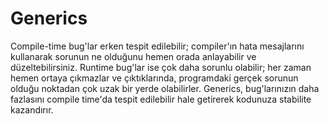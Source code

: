 # Generics

Compile-time bug'lar erken tespit edilebilir; compiler'ın hata mesajlarını kullanarak sorunun ne olduğunu hemen orada
anlayabilir ve düzeltebilirsiniz. Runtime bug'lar ise çok daha sorunlu olabilir; her zaman hemen ortaya çıkmazlar ve
çıktıklarında, programdaki gerçek sorunun olduğu noktadan çok uzak bir yerde olabilirler. Generics, bug'larınızın daha
fazlasını compile time'da tespit edilebilir hale getirerek kodunuza stabilite kazandırır.